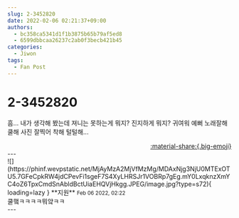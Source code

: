 ```yaml
---
slug: 2-3452820
date: 2022-02-06 02:21:37+09:00
authors:
  - bc358ca5341d1f1b3875b65b79af5ed8
  - 6599dbbcaa26237c2ab0f3becb421b45
categories:
  - Jiwon
tags:
  - Fan Post
---
```


# 2-3452820

<div class="post-container" markdown="1">
<div class="content-container md-sidebar__scrollwrap" markdown="1">

흠... 내가 생각해 봤는데 져니는 못하는게 뭐지? 진지하게 뭐지? 귀여워 예뻐 노래잘해 쿨해 사진 잘찍어 착해 털털해...

</div>
</div>

<div style="text-align: right;" markdown="1">
<a href="https://weverse.io/fromis9/fanpost/2-3452820" style="text-align: right;">:material-share:{.big-emoji}</a>
</div>
---

<div class="comments-container md-sidebar__scrollwrap" markdown="1">
<div class="comment" markdown="1">
<div class='id-container' markdown="1">
![](https://phinf.wevpstatic.net/MjAyMzA2MjVfMzMg/MDAxNjg3NjU0MTExOTU5.7GFeCpkRW4jdCPevFi1sgeF7S4XyLHRSJr1VOBRp7gEg.mY0LxqknzXmYC4oZ6TpxCmdSnAbldBctUiaEHQVjHkgg.JPEG/image.jpg?type=s72){ loading=lazy }
**<span class="artist">지원</span>** <small>Feb 06 2022, 02:22</small><br>
</div>
<div class='comment-body' markdown="1">
쿨햌ㅋㅋㅋㅋ뭐얔ㅋㅋ
</div>
</div>
</div>
---
